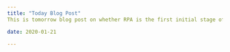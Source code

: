 ```yaml
---
title: "Today Blog Post"
This is tomorrow blog post on whether RPA is the first initial stage of AI or is it merely a improved method of working in the 21st century.

date: 2020-01-21

---
```

